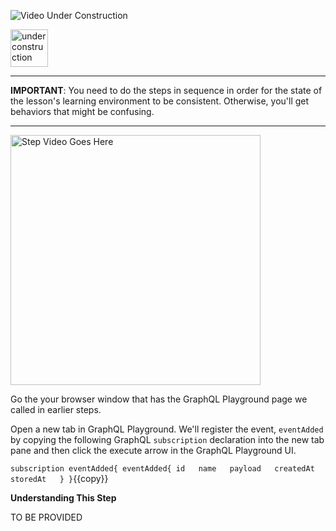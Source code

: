 ![Video Under Construction](https://raw.githubusercontent.com/reselbob/katacoda-scenarios/master/understanding-graphql-using-imbob/images/video-under-construction.jpg)
 
 <img src="http://www.gosc.org/_Media/under-construction-yellow-d_med.png" width="60" alt="under construction" />

------

**IMPORTANT**: You need to do the steps in sequence in order for the state of the lesson's learning environment to be
consistent. Otherwise, you'll get behaviors that might be confusing.

------

 <img src="https://drive.google.com/file/d/1q2sQCdOOCni5dv4R0kqFiXGS4RaaIxV4/view?usp=sharing" width="400" alt="Step Video Goes Here" />

Go the your browser window that has the GraphQL Playground page we called in earlier steps.

Open a new tab in GraphQL Playground. We'll register the event, `eventAdded` by copying the following
GraphQL `subscription` declaration into the new tab pane and then click the execute arrow in the GraphQL
Playground UI.

`
subscription eventAdded{
  eventAdded{
    id  
    name  
    payload  
    createdAt  
    storedAt  
  }
}
`{{copy}}

**Understanding This Step**

TO BE PROVIDED

